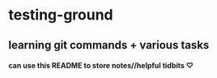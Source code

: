 # testing-ground

## learning git commands + various tasks

#### can use this README to store notes//helpful tidbits ♡
